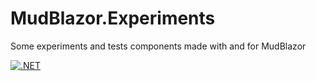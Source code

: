 # MudBlazor.Experiments
Some experiments and tests components made with and for MudBlazor


[![.NET](https://github.com/snakex64/MudBlazor.Experiments/actions/workflows/dotnet.yml/badge.svg)](https://github.com/snakex64/MudBlazor.Experiments/actions/workflows/dotnet.yml)
